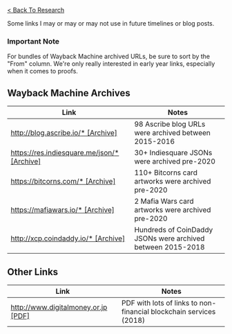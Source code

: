 [< Back To Research](../)

Some links I may or may or may not use in future timelines or blog posts.

### Important Note

For bundles of Wayback Machine archived URLs, be sure to sort by the "From" column. We're only really interested in early year links, especially when it comes to proofs.

## Wayback Machine Archives

| Link | Notes |
|------|-------|
| [http://blog.ascribe.io/* [Archive]](https://web.archive.org/web/*/http://blog.ascribe.io/*) | 98 Ascribe blog URLs were archived between 2015-2016 |
| [https://res.indiesquare.me/json/* [Archive]](https://web.archive.org/web/*/res.indiesquare.me/json/*) | 30+ Indiesquare JSONs were archived pre-2020 |
| [https://bitcorns.com/* [Archive]](https://web.archive.org/web/*/https://bitcorns.com/storage/tokens/*) | 110+ Bitcorns card artworks were archived pre-2020 |
| [https://mafiawars.io/* [Archive]](https://web.archive.org/web/*/https://mafiawars.io/*) | 2 Mafia Wars card artworks were archived pre-2020 |
| [http://xcp.coindaddy.io/* [Archive]](https://web.archive.org/web/*/xcp.coindaddy.io/*) | Hundreds of CoinDaddy JSONs were archived between 2015-2018 |

## Other Links

| Link | Notes |
|------|-------|
| [http://www.digitalmoney.or.jp [PDF]](http://www.digitalmoney.or.jp/wp-content/uploads/2018/02/201801_BlockChain_Usecase_NonFinancial_EN_v4.pdf) | PDF with lots of links to non-financial blockchain services (2018) |


